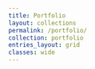 ```yaml
---
title: Portfolio
layout: collections
permalink: /portfolio/
collection: portfolio
entries_layout: grid
classes: wide
---
```



